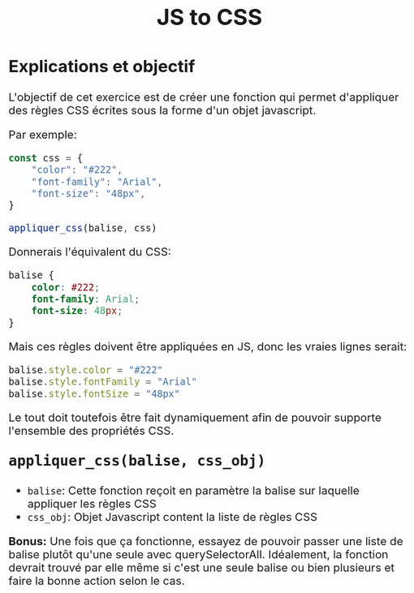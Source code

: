 # JS to CSS

## Explications et objectif
L'objectif de cet exercice est de créer une fonction qui permet d'appliquer des règles CSS écrites sous la forme d'un objet javascript.

Par exemple:
```javascript
const css = {
    "color": "#222",
    "font-family": "Arial",
    "font-size": "48px",
}

appliquer_css(balise, css)
```

Donnerais l'équivalent du CSS:
```css
balise {
    color: #222;
    font-family: Arial;
    font-size: 48px;
}
```

Mais ces règles doivent être appliquées en JS, donc les vraies lignes serait:

```javascript
balise.style.color = "#222"
balise.style.fontFamily = "Arial"
balise.style.fontSize = "48px"
```

Le tout doit toutefois être fait dynamiquement afin de pouvoir supporte l'ensemble des propriétés CSS.

## `appliquer_css(balise, css_obj)`
- `balise`: Cette fonction reçoit en paramètre la balise sur laquelle appliquer les règles CSS
- `css_obj`: Objet Javascript content la liste de règles CSS

**Bonus:** Une fois que ça fonctionne, essayez de pouvoir passer une liste de balise plutôt qu'une seule avec querySelectorAll. Idéalement, la fonction devrait trouvé par elle même si c'est une seule balise ou bien plusieurs et faire la bonne action selon le cas.



<style type="text/css">
body { font-size: 22px;}
h1 { font-weight: bold; text-align: center; margin-bottom: 50px; border: none; }
h2 { margin-top: 30px; border-bottom: 1px dotted rgba(255,255,255,0.2); font-weight: bold;}
h3 {font-weight: bold;}
</style>